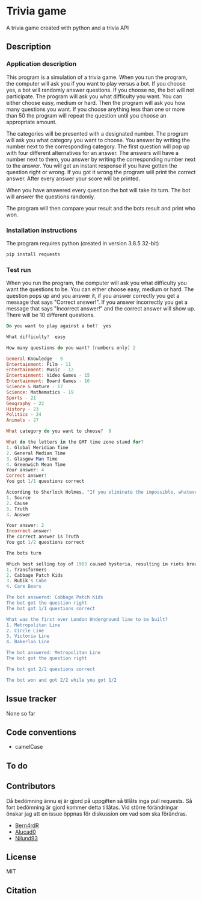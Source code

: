 # Trivia game

A trivia game created with python and a trivia API

## Description

### Application description

This program is a simulation of a trivia game. When you run the program, the computer will ask you if you want to play versus a bot. If you choose yes, a bot will randomly answer questions. If you choose no, the bot will not participate. The program will ask you what difficulty you want. You can either choose easy, medium or hard. Then the program will ask you how many questions you want. If you choose anything less than one or more than 50 the program will repeat the question until you choose an appropriate amount.

The categories will be presented with a designated number. The program will ask you what category you want to choose. You answer by writing the number next to the corresponding category. The first question will pop up with four different alternatives for an answer. The answers will have a number next to them, you answer by writing the corresponding number next to the answer. You will get an instant response if you have gotten the question right or wrong. If you got it wrong the program will print the correct answer. After every answer your score will be printed. 

When you have answered every question the bot will take its turn. The bot will answer the questions randomly.

The program will then compare your result and the bots result and print who won.

### Installation instructions

The program requires python (created in version 3.8.5 32-bit)

```bash
pip install requests
```

### Test run

When you run the program, the computer will ask you what difficulty you want the questions to be. You can either choose easy, medium or hard. The question pops up and you answer it, if you answer correctly you get a message that says "Correct answer!". If you answer incorrectly you get a message that says "Incorrect answer!" and the correct answer will show up. There will be 10 different questions.

```powershell
Do you want to play against a bot?  yes

What difficulty?  easy

How many questions do you want? [numbers only] 2

General Knowledge - 9
Entertainment: Film - 11
Entertainment: Music - 12
Entertainment: Video Games - 15
Entertainment: Board Games - 16
Science & Nature - 17
Science: Mathematics - 19
Sports - 21
Geography - 22
History - 23
Politics - 24
Animals - 27

What category do you want to choose?  9

What do the letters in the GMT time zone stand for?
1. Global Meridian Time
2. General Median Time
3. Glasgow Man Time
4. Greenwich Mean Time
Your answer: 4
Correct answer!
You got 1/1 questions correct

According to Sherlock Holmes, "If you eliminate the impossible, whatever remains, however improbable, must be the..."
1. Source
2. Cause
3. Truth
4. Answer

Your answer: 2
Incorrect answer!
The correct answer is Truth
You got 1/2 questions correct

The bots turn

Which best selling toy of 1983 caused hysteria, resulting in riots breaking out in stores?
1. Transformers
2. Cabbage Patch Kids
3. Rubik's Cube
4. Care Bears

The bot answered: Cabbage Patch Kids
The bot got the question right
The bot got 1/1 questions correct

What was the first ever London Underground line to be built?
1. Metropolitan Line
2. Circle Line
3. Victoria Line
4. Bakerloo Line

The bot answered: Metropolitan Line
The bot got the question right

The bot got 2/2 questions correct

The bot won and got 2/2 while you got 1/2

```

## Issue tracker

None so far

## Code conventions

- camelCase

## To do


## Contributors

Då bedömning ännu ej är gjord på uppgiften så tillåts inga pull requests. Så fort bedömning är gjord kommer detta tillåtas.
Vid större förändringar önskar jag att en issue öppnas för diskussion om vad som ska förändras.

- [Bern4rdR](https://github.com/Bern4rdR)
- [Alucad0](https://github.com/Alucad0)
- [Nilund93](https://github.com/Nilund93)

## License

MIT

## Citation
